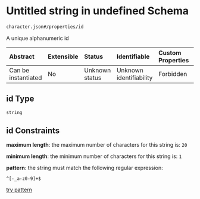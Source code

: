 # Untitled string in undefined Schema

```txt
character.json#/properties/id
```

A unique alphanumeric id

| Abstract            | Extensible | Status         | Identifiable            | Custom Properties | Additional Properties | Access Restrictions | Defined In                                                       |
| :------------------ | :--------- | :------------- | :---------------------- | :---------------- | :-------------------- | :------------------ | :--------------------------------------------------------------- |
| Can be instantiated | No         | Unknown status | Unknown identifiability | Forbidden         | Allowed               | none                | [character.json\*](../out/character.json "open original schema") |

## id Type

`string`

## id Constraints

**maximum length**: the maximum number of characters for this string is: `20`

**minimum length**: the minimum number of characters for this string is: `1`

**pattern**: the string must match the following regular expression:&#x20;

```regexp
^[-_a-z0-9]+$
```

[try pattern](https://regexr.com/?expression=%5E%5B-_a-z0-9%5D%2B%24 "try regular expression with regexr.com")
